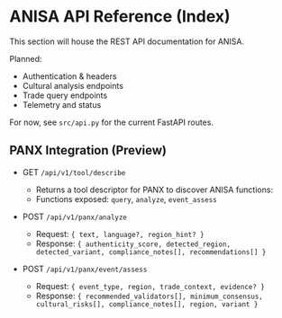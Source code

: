# ANISA API Reference (Index)

This section will house the REST API documentation for ANISA.

Planned:
- Authentication & headers
- Cultural analysis endpoints
- Trade query endpoints
- Telemetry and status

For now, see `src/api.py` for the current FastAPI routes.


## PANX Integration (Preview)

- GET `/api/v1/tool/describe`
  - Returns a tool descriptor for PANX to discover ANISA functions:
  - Functions exposed: `query`, `analyze`, `event_assess`

- POST `/api/v1/panx/analyze`
  - Request: `{ text, language?, region_hint? }`
  - Response: `{ authenticity_score, detected_region, detected_variant, compliance_notes[], recommendations[] }`

- POST `/api/v1/panx/event/assess`
  - Request: `{ event_type, region, trade_context, evidence? }`
  - Response: `{ recommended_validators[], minimum_consensus, cultural_risks[], compliance_notes[], region, variant }`

